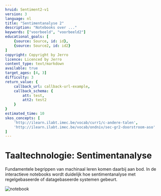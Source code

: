 ```yaml
---
hruid: Sentiment2-v1
version: 3
language: nl
title: "Sentimentanalyse 2"
description: "Notebooks over ..."
keywords: ["voorbeeld", "voorbeeld2"]
educational_goals: [
    {source: Source, id: id}, 
    {source: Source2, id: id2}
]
copyright: Copyright by Jerro
licence: Licenced by Jerro
content_type: text/markdown
available: true
target_ages: [4, 3]
difficulty: 3
return_value: {
    callback_url: callback-url-example,
    callback_schema: {
        att: test,
        att2: test2
    }
}
estimated_time: 10
skos_concepts: [
    'http://ilearn.ilabt.imec.be/vocab/curr1/c-andere-talen', 
    'http://ilearn.ilabt.imec.be/vocab/ondniv/sec-gr2-doorstroom-aso'
]
---
```


# Taaltechnologie: Sentimentanalyse 
Fundamentele begrippen van machinaal leren komen daarbij aan bod. In de interactieve notebooks wordt duidelijk hoe sentimentanalyse met regelgebaseerde of datagebaseerde systemen gebeurt.

![notebook](@learning-object/MSentiment2-v1/nl/3)

